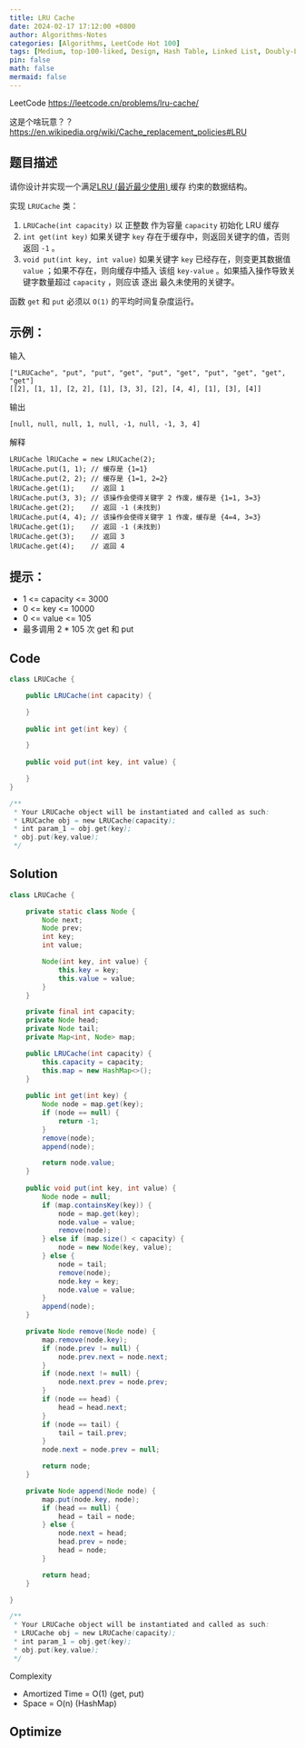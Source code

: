 ```yaml
---
title: LRU Cache
date: 2024-02-17 17:12:00 +0800
author: Algorithms-Notes
categories: [Algorithms, LeetCode Hot 100]
tags: [Medium, top-100-liked, Design, Hash Table, Linked List, Doubly-Linked List]
pin: false
math: false
mermaid: false
---
```



LeetCode <https://leetcode.cn/problems/lru-cache/>

这是个啥玩意？？ <https://en.wikipedia.org/wiki/Cache_replacement_policies#LRU>

## 题目描述

请你设计并实现一个满足[LRU (最近最少使用) ](https://en.wikipedia.org/wiki/Cache_replacement_policies#LRU)缓存 约束的数据结构。

实现 `LRUCache` 类：

1. `LRUCache(int capacity)` 以 正整数 作为容量 `capacity` 初始化 LRU 缓存
2. `int get(int key)` 如果关键字 `key` 存在于缓存中，则返回关键字的值，否则返回 `-1` 。
3. `void put(int key, int value)` 如果关键字 `key` 已经存在，则变更其数据值 `value` ；如果不存在，则向缓存中插入
该组 `key-value` 。如果插入操作导致关键字数量超过 `capacity` ，则应该 逐出 最久未使用的关键字。

函数 `get` 和 `put` 必须以 `O(1)` 的平均时间复杂度运行。

 

## 示例：

输入

```console
["LRUCache", "put", "put", "get", "put", "get", "put", "get", "get", "get"]
[[2], [1, 1], [2, 2], [1], [3, 3], [2], [4, 4], [1], [3], [4]]
```

输出

```console
[null, null, null, 1, null, -1, null, -1, 3, 4]
```

解释

```console
LRUCache lRUCache = new LRUCache(2);
lRUCache.put(1, 1); // 缓存是 {1=1}
lRUCache.put(2, 2); // 缓存是 {1=1, 2=2}
lRUCache.get(1);    // 返回 1
lRUCache.put(3, 3); // 该操作会使得关键字 2 作废，缓存是 {1=1, 3=3}
lRUCache.get(2);    // 返回 -1 (未找到)
lRUCache.put(4, 4); // 该操作会使得关键字 1 作废，缓存是 {4=4, 3=3}
lRUCache.get(1);    // 返回 -1 (未找到)
lRUCache.get(3);    // 返回 3
lRUCache.get(4);    // 返回 4
 ```

## 提示：

* 1 <= capacity <= 3000
* 0 <= key <= 10000
* 0 <= value <= 105
* 最多调用 2 * 105 次 get 和 put

## Code

```java
class LRUCache {

    public LRUCache(int capacity) {

    }
    
    public int get(int key) {

    }
    
    public void put(int key, int value) {

    }
}

/**
 * Your LRUCache object will be instantiated and called as such:
 * LRUCache obj = new LRUCache(capacity);
 * int param_1 = obj.get(key);
 * obj.put(key,value);
 */
```

## Solution

```java
class LRUCache {

    private static class Node {
        Node next;
        Node prev;
        int key;
        int value;

        Node(int key, int value) {
            this.key = key;
            this.value = value;
        } 
    } 

    private final int capacity;
    private Node head;
    private Node tail;
    private Map<int, Node> map;

    public LRUCache(int capacity) {
        this.capacity = capacity;
        this.map = new HashMap<>();
    }
    
    public int get(int key) {
        Node node = map.get(key);
        if (node == null) {
            return -1;
        }
        remove(node);
        append(node);

        return node.value;
    }
    
    public void put(int key, int value) {
        Node node = null;
        if (map.containsKey(key)) {
            node = map.get(key);
            node.value = value;
            remove(node);
        } else if (map.size() < capacity) {
            node = new Node(key, value);
        } else {
            node = tail;
            remove(node);
            node.key = key;
            node.value = value;
        }
        append(node);
    } 

    private Node remove(Node node) {
        map.remove(node.key);
        if (node.prev != null) {
            node.prev.next = node.next;
        }
        if (node.next != null) {
            node.next.prev = node.prev;
        }
        if (node == head) {
            head = head.next;
        }
        if (node == tail) {
            tail = tail.prev;
        }
        node.next = node.prev = null;

        return node;
    }

    private Node append(Node node) {
        map.put(node.key, node);
        if (head == null) {
            head = tail = node;
        } else {
            node.next = head;
            head.prev = node;
            head = node;
        }

        return head;
    }

}

/**
 * Your LRUCache object will be instantiated and called as such:
 * LRUCache obj = new LRUCache(capacity);
 * int param_1 = obj.get(key);
 * obj.put(key,value);
 */
```

Complexity

* Amortized Time = O(1) (get, put)
* Space = O(n) (HashMap)

## Optimize